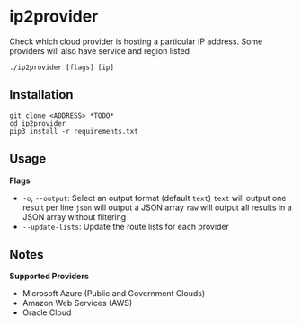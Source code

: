 # ip2provider

Check which cloud provider is hosting a particular IP address. Some providers will also have service and region listed

```
./ip2provider [flags] [ip]
```

## Installation

```
git clone <ADDRESS> *TODO*
cd ip2provider
pip3 install -r requirements.txt
```

## Usage

**Flags**

* `-o`, `--output`: Select an output format (default `text`)
	`text` will output one result per line
	`json` will output a JSON array
	`raw` will output all results in a JSON array without filtering
* `--update-lists`: Update the route lists for each provider

## Notes

**Supported Providers**

* Microsoft Azure (Public and Government Clouds)
* Amazon Web Services (AWS)
* Oracle Cloud